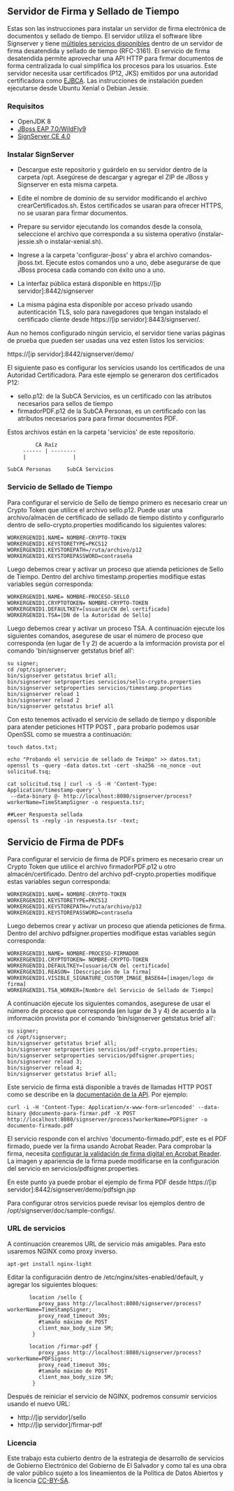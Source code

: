 

## Servidor de Firma y Sellado de Tiempo

Estas son las instrucciones para instalar un servidor de firma electrónica de documentos y sellado de tiempo. El servidor utiliza el software libre Signserver y tiene [múltiples servicios disponibles](https://www.signserver.org/features.html) dentro de un servidor de firma desatendida y sellado de tiempo (RFC-3161). El servicio de firma desatendida permite aprovechar una API HTTP para firmar documentos de forma centralizada lo cual simplifica los procesos para los usuarios. Este servidor necesita usar certificados (P12, JKS) emitidos por una autoridad certificadora como [EJBCA](https://github.com/egobsv/certificadora). Las instrucciones de instalación pueden ejecutarse desde Ubuntu Xenial o Debian Jessie. 

### Requisitos

* OpenJDK 8
* [JBoss EAP 7.0/WildFly9](https://developers.redhat.com/download-manager/file/jboss-eap-7.0.0.zip) 
* [SignServer CE 4.0](https://sourceforge.net/projects/signserver/files/signserver/4.0/signserver-ce-4.0.0-bin.zip)


### Instalar SignServer

- Descargue este repositorio y guárdelo en su servidor dentro de la carpeta /opt. Asegúrese de descargar y agregar el ZIP de JBoss y Signserver en esta misma carpeta.
 
- Edite el nombre de dominio de su servidor modificando el archivo crearCertificados.sh. Estos certificados se usaran para ofrecer HTTPS, no se usaran para firmar documentos.

- Prepare su servidor ejecutando los comandos desde la consola, seleccione el archivo que corresponda a su sistema operativo (instalar-jessie.sh o instalar-xenial.sh).  

- Ingrese a la carpeta 'configurar-jboss' y abra el archivo comandos-jboss.txt. Ejecute estos comandos uno a uno, debe asegurarse de que JBoss procesa cada comando con éxito uno a uno. 

- La interfaz pública estará disponible en https://[ip servidor]:8442/signserver 

- La misma página esta disponible por acceso privado usando autenticación TLS, solo para navegadores que tengan instalado el certificado cliente desde https://[ip servidor]:8443/signserver/. 

Aun no hemos configurado ningún servicio, el servidor tiene varias páginas de prueba que pueden ser usadas una vez esten listos los servicios:

https://[ip servidor]:8442/signserver/demo/

El siguiente paso es configurar los servicios usando los certificados de una Autoridad Certificadora. Para este ejemplo se generaron dos certificados P12: 
* sello.p12: de la SubCA Servicios, es un certificado con las atributos necesarios para sellos de tiempo
*  firmadorPDF.p12  de la SubCA Personas, es un certificado con las atributos necesarios para  para firmar documentos PDF.

 Estos archivos están en la carpeta 'servicios' de este repositorio.

```
 	     CA Raíz
     ------ | --------
     |               |

SubCA Personas     SubCA Servicios
```

### Servicio de Sellado de Tiempo

Para configurar el servicio de Sello de tiempo primero es necesario crear un Crypto Token que utilice el archivo sello.p12. Puede usar una archivo/almacén de certificado de sellado de tiempo distinto y configurarlo dentro de sello-crypto.properties modificando los siguientes valores:

```
WORKERGENID1.NAME= NOMBRE-CRYPTO-TOKEN
WORKERGENID1.KEYSTORETYPE=PKCS12
WORKERGENID1.KEYSTOREPATH=/ruta/archivo/p12
WORKERGENID1.KEYSTOREPASSWORD=contraseña
```

Luego debemos crear y activar un proceso que atienda peticiones de Sello de Tiempo. Dentro del archivo timestamp.properties modifique estas variables según corresponda: 
```
WORKERGENID1.NAME= NOMBRE-PROCESO-SELLO
WORKERGENID1.CRYPTOTOKEN= NOMBRE-CRYPTO-TOKEN
WORKERGENID1.DEFAULTKEY=[usuario/CN del certificado]
WORKERGENID1.TSA=[DN de la Autoridad de Sello]
```

Luego debemos crear y activar un proceso TSA. A continuación ejecute los siguientes comandos, asegurese de usar el número de proceso que corresponda (en lugar de 1 y 2) de acuerdo a la imformación provista por el comando 'bin/signserver getstatus brief all':

```
su signer;
cd /opt/signserver;
bin/signserver getstatus brief all;
bin/signserver setproperties servicios/sello-crypto.properties
bin/signserver setproperties servicios/timestamp.properties
bin/signserver reload 1
bin/signserver reload 2
bin/signserver getstatus brief all
```

Con esto tenemos activado el servicio de sellado de tiempo y disponible para atender peticiones HTTP POST , para probarlo podemos usar OpenSSL como se muestra a continuación:

```
touch datos.txt;

echo "Probando el servicio de sellado de Teimpo" >> datos.txt;
openssl ts -query -data datos.txt -cert -sha256 -no_nonce -out solicitud.tsq;

cat solicitud.tsq | curl -s -S -H 'Content-Type: Application/timestamp-query' \
 --data-binary @- http://localhost:8080/signserver/process?workerName=TimeStampSigner -o respuesta.tsr;

##Leer Respuesta sellada
openssl ts -reply -in respuesta.tsr -text;
```


## Servicio de Firma de PDFs

Para configurar el servicio de firma de PDFs primero es necesario crear un Crypto Token que utilice el archivo firmadorPDF.p12 u otro almacén/certificado. Dentro del archivo pdf-crypto.properties modifique estas variables segun corresponda:
```
WORKERGENID1.NAME= NOMBRE-CRYPTO-TOKEN
WORKERGENID1.KEYSTORETYPE=PKCS12
WORKERGENID1.KEYSTOREPATH=/ruta/archivo/p12
WORKERGENID1.KEYSTOREPASSWORD=contraseña
```

Luego debemos crear y activar un proceso que atienda peticiones de firma. Dentro del archivo pdfsigner.properties modifique estas variables según corresponda: 
```
WORKERGENID1.NAME= NOMBRE-PROCESO-FIRMADOR
WORKERGENID1.CRYPTOTOKEN= NOMBRE-CRYPTO-TOKEN
WORKERGENID1.DEFAULTKEY=[usuario/CN del certificado]
WORKERGENID1.REASON= [Descripción de la firma]
WORKERGENID1.VISIBLE_SIGNATURE_CUSTOM_IMAGE_BASE64=[imagen/logo de firma]
WORKERGENID1.TSA_WORKER=[Nombre del Servicio de Sellado de Tiempo]
```

A continuación ejecute los siguientes comandos, asegurese de usar el número de proceso que corresponda (en lugar de 3 y 4) de acuerdo a la imformación provista por el comando 'bin/signserver getstatus brief all':

```
su signer;
cd /opt/signserver;
bin/signserver getstatus brief all;
bin/signserver setproperties servicios/pdf-crypto.properties;
bin/signserver setproperties servicios/pdfsigner.properties;
bin/signserver reload 3;
bin/signserver reload 4;
bin/signserver getstatus brief all;
```  
Este servicio de firma está disponible a través de llamadas HTTP POST como se describe en la [documentación de la API](https://www.signserver.org/doc/current/manual/integration.html#Web_Server_Interface). Por ejemplo:
```
curl -i -H 'Content-Type: Application/x-www-form-urlencoded' --data-binary @documento-para-firmar.pdf -X POST http://localhost:8080/signserver/process?workerName=PDFSigner -o documento-firmado.pdf
```
El servicio responde con el archivo 'documento-firmado.pdf', este es el PDF firmado, puede ver la firma usando Acrobat Reader. Para comprobar la firma, necesita [configurar la validación de firma digital en Acrobat Reader](https://help.adobe.com/es_ES/acrobat/standard/using/WS396794562021d52e-4a2d930c12b348f892b-8000.html).  La imagen y apariencia de la firma puede modificarse en la configuración del servicio en servicios/pdfsigner.properties.

En este punto ya puede probar el ejemplo de firma PDF desde https://[ip servidor]:8442/signserver/demo/pdfsign.jsp

Para configurar otros servicios puede revisar los ejemplos dentro de /opt/signserver/doc/sample-configs/.


### URL de servicios
A continuación crearemos URL de servicio más amigables. Para esto usaremos NGINX como proxy inverso.
```
apt-get install nginx-light
```
Editar la configuración dentro de  /etc/nginx/sites-enabled/default, y agregar los siguientes bloques:
```  
       location /sello {
          proxy_pass http://localhost:8080/signserver/process?workerName=TimeStampSigner;
          proxy_read_timeout 30s;
          #tamaño máximo de POST
          client_max_body_size 5M;
        }
       
       location /firmar-pdf {
          proxy_pass http://localhost:8080/signserver/process?workerName=PDFSigner;
          proxy_read_timeout 30s;
          #tamaño máximo de POST
          client_max_body_size 5M;
        }
```
Después de reiniciar el servicio de NGINX, podremos consumir servicios  usando el nuevo URL:
* http://[ip servidor]/sello
* http://[ip servidor]/firmar-pdf

### Licencia
Este trabajo esta cubierto dentro de la estrategia de desarrollo de servicios de Gobierno Electrónico del Gobierno de El Salvador y como tal es una obra de valor público sujeto a los lineamientos de la Política de Datos Abiertos y la licencia [CC-BY-SA](https://creativecommons.org/licenses/by-sa/3.0/deed.es).  

